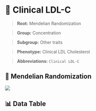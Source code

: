 # 🧪 Clinical LDL-C

> **Root:** Mendelian Randomization

> **Group:** Concentration  

> **Subgroup:** Other traits

> **Phenotype:** Clinical LDL Cholesterol  

> **Abbreviations:** `Clinical LDL-C`

## 🧬 Mendelian Randomization  

<img src="/MR/Figures/Inverse/ClinicalkonggeLDLhengxianC.png"/>


## 📊 Data Table


<CsvTableMRI src="/MR/Data/Inverse/ClinicalkonggeLDLhengxianC.csv"/>
